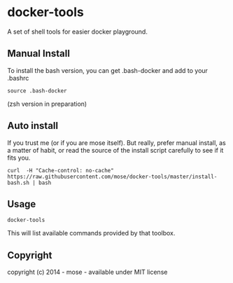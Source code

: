 docker-tools
============

A set of shell tools for easier docker playground.

Manual Install
---------------

To install the bash version, you can get .bash-docker and add to your .bashrc

    source .bash-docker

(zsh version in preparation)

Auto install
---------------

If you trust me (or if you are mose itself). But really, prefer manual install, as a matter of habit, or read the source of the install script carefully to see if it fits you.

    curl  -H "Cache-control: no-cache" https://raw.githubusercontent.com/mose/docker-tools/master/install-bash.sh | bash

Usage
------------

    docker-tools

This will list available commands provided by that toolbox.


Copyright
-------------

copyright (c) 2014 - mose - available under MIT license
